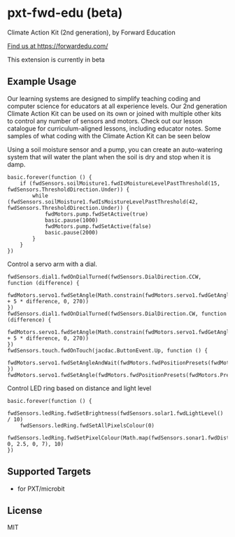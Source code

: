 # pxt-fwd-edu (beta)
Climate Action Kit (2nd generation), by Forward Education

[ Find us at https://forwardedu.com/ ](https://forwardedu.com/)

This extension is currently in beta

## Example Usage

Our learning systems are designed to simplify teaching coding and computer science for educators at all experience levels.
Our 2nd generation Climate Action Kit can be used on its own or joined with multiple other kits to control any number of sensors and motors.
Check out our lesson catalogue for curriculum-aligned lessons, including educator notes.
Some samples of what coding with the Climate Action Kit can be seen below

Using a soil moisture sensor and a pump, you can create an auto-watering system that will water the plant when the soil is dry and stop when it is damp.
```blocks
basic.forever(function () {
    if (fwdSensors.soilMoisture1.fwdIsMoistureLevelPastThreshold(15, fwdSensors.ThresholdDirection.Under)) {
        while (fwdSensors.soilMoisture1.fwdIsMoistureLevelPastThreshold(42, fwdSensors.ThresholdDirection.Under)) {
            fwdMotors.pump.fwdSetActive(true)
            basic.pause(1000)
            fwdMotors.pump.fwdSetActive(false)
            basic.pause(2000)
        }
    }
})
```

Control a servo arm with a dial.
```blocks
fwdSensors.dial1.fwdOnDialTurned(fwdSensors.DialDirection.CCW, function (difference) {
    fwdMotors.servo1.fwdSetAngle(Math.constrain(fwdMotors.servo1.fwdGetAngle() + 5 * difference, 0, 270))
})
fwdSensors.dial1.fwdOnDialTurned(fwdSensors.DialDirection.CW, function (difference) {
    fwdMotors.servo1.fwdSetAngle(Math.constrain(fwdMotors.servo1.fwdGetAngle() + 5 * difference, 0, 270))
})
fwdSensors.touch.fwdOnTouch(jacdac.ButtonEvent.Up, function () {
    fwdMotors.servo1.fwdSetAngleAndWait(fwdMotors.fwdPositionPresets(fwdMotors.PresetServoPosition.Pos4))
})
fwdMotors.servo1.fwdSetAngle(fwdMotors.fwdPositionPresets(fwdMotors.PresetServoPosition.Pos4))
```

Control LED ring based on distance and light level
```blocks
basic.forever(function () {
    fwdSensors.ledRing.fwdSetBrightness(fwdSensors.solar1.fwdLightLevel() / 10)
    fwdSensors.ledRing.fwdSetAllPixelsColour(0)
    fwdSensors.ledRing.fwdSetPixelColour(Math.map(fwdSensors.sonar1.fwdDistance(), 0, 2.5, 0, 7), 10)
})
```
## Supported Targets

* for PXT/microbit

## License

MIT
